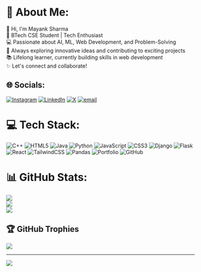# 💫 About Me:
👋 Hi, I'm Mayank Sharma<br>🚀 BTech CSE Student | Tech Enthusiast<br>💻 Passionate about AI, ML, Web Development, and Problem-Solving<br>🌟 Always exploring innovative ideas and contributing to exciting projects<br>📚 Lifelong learner, currently building skills in web development<br>✨ Let's connect and collaborate!


## 🌐 Socials:
[![Instagram](https://img.shields.io/badge/Instagram-%23E4405F.svg?logo=Instagram&logoColor=white)](https://www.instagram.com/mayanksharma__0001?igsh=MTA1MXIxZTNnN2o4Mw==) [![LinkedIn](https://img.shields.io/badge/LinkedIn-%230077B5.svg?logo=linkedin&logoColor=white)](https://www.linkedin.com/in/mayank-sharma-b29293329) [![X](https://img.shields.io/badge/X-black.svg?logo=X&logoColor=white)](https://x.com/MayankShar93408) [![email](https://img.shields.io/badge/Email-D14836?logo=gmail&logoColor=white)](mailto:asharma.mayank2006@gmail.com) 

# 💻 Tech Stack:
![C++](https://img.shields.io/badge/c++-%2300599C.svg?style=for-the-badge&logo=c%2B%2B&logoColor=white) ![HTML5](https://img.shields.io/badge/html5-%23E34F26.svg?style=for-the-badge&logo=html5&logoColor=white) ![Java](https://img.shields.io/badge/java-%23ED8B00.svg?style=for-the-badge&logo=openjdk&logoColor=white) ![Python](https://img.shields.io/badge/python-3670A0?style=for-the-badge&logo=python&logoColor=ffdd54) ![JavaScript](https://img.shields.io/badge/javascript-%23323330.svg?style=for-the-badge&logo=javascript&logoColor=%23F7DF1E) ![CSS3](https://img.shields.io/badge/css3-%231572B6.svg?style=for-the-badge&logo=css3&logoColor=white) ![Django](https://img.shields.io/badge/django-%23092E20.svg?style=for-the-badge&logo=django&logoColor=white) ![Flask](https://img.shields.io/badge/flask-%23000.svg?style=for-the-badge&logo=flask&logoColor=white) ![React](https://img.shields.io/badge/react-%2320232a.svg?style=for-the-badge&logo=react&logoColor=%2361DAFB) ![TailwindCSS](https://img.shields.io/badge/tailwindcss-%2338B2AC.svg?style=for-the-badge&logo=tailwind-css&logoColor=white) ![Pandas](https://img.shields.io/badge/pandas-%23150458.svg?style=for-the-badge&logo=pandas&logoColor=white) ![Portfolio](https://img.shields.io/badge/Portfolio-%23000000.svg?style=for-the-badge&logo=firefox&logoColor=#FF7139) ![GitHub](https://img.shields.io/badge/github-%23121011.svg?style=for-the-badge&logo=github&logoColor=white)
# 📊 GitHub Stats:
![](https://github-readme-stats.vercel.app/api?username=MayankSh0001&theme=dark&hide_border=false&include_all_commits=false&count_private=false)<br/>
![](https://nirzak-streak-stats.vercel.app/?user=MayankSh0001&theme=dark&hide_border=false)<br/>
![](https://github-readme-stats.vercel.app/api/top-langs/?username=MayankSh0001&theme=dark&hide_border=false&include_all_commits=false&count_private=false&layout=compact)

## 🏆 GitHub Trophies
![](https://github-profile-trophy.vercel.app/?username=MayankSh0001&theme=radical&no-frame=false&no-bg=true&margin-w=4)

---
[![](https://visitcount.itsvg.in/api?id=MayankSh0001&icon=0&color=0)](https://visitcount.itsvg.in)

<!-- Proudly created with GPRM ( https://gprm.itsvg.in ) -->
